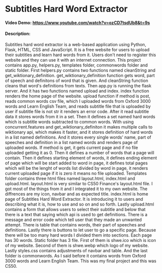 # Subtitles Hard Word Extractor
#### Video Demo:  https://www.youtube.com/watch?v=ozCD7tsdUb8&t=9s
#### Description: 
Subtitles hard word extractor is a web-based application using Python, Flask, HTML, CSS and JavaScript. 
It is a free website for users to upload their subtitles and learn hard words from it. 
Users don't need to register this website and they can use it with an internet connection. 
This project contains app.py, helpers.py, templates folder, commonwords folder and static folder. 
First helpers.py contains two functions named cleanString and get_wiktionary_definition. 
get_wiktionary_definition function gets word, part of speech and definitons of word that is given. 
And cleanString function cleans that word's definitions from <span> texts. 
Then app.py is running the flask server. And it has two functions named upload and index. 
index function renders the home page of the website. upload function if method is post, 
reads common words csv file, which I uploaded words from Oxford 3000 words and Learn English Team, 
and reads subtitle file that is uploaded by user if subtitle file is not str it renders an error code. 
After it read subtitle data it stores words from it in a set. Then it defines a set named hard words 
which is subtitle words subtracted to common words. With using concurrent.features and get_wiktionary_definiton 
it makes multiple calls to wiktionary api, which makes it faster, and it stores definition of hard words in a list
named definitions. And it stores every single words' name, part of speeches and definition in a list named words 
and renders page of uploaded words. If method is get, it gets current page and if no file uploaded getting it as 0.
Then it defines a number of words that a page will contain. Then it defines starting element of words, it defines 
ending element of page which will be start added to word in page, it defines total pages which will be the lenght of
words list divided by word in page, it renders current uploaded page if it is zero it means no file uploaded. 
Templates folder contains three html files named layout.html, index.html and upload.html. layout.html is very similar
to CS50 Finance's layout.html file. I got most of the things from it and I integrated it to my own website. 
The diffrences are my icon, navbar and as expected title. index.html is home page of Subtitles Hard Word Extractor.
It is introducing it to users and describing what it is, how to use and so on and so forth. 
Lastly upload.html contains a form that allows users to select their subtitle and below that there is a text that
saying which api is used to get definitions. There is a message and error code which tell user that they made an unwanted
attempt. There is table that contains words, their part of speeches and definitions. Lastly there is buttons to let user 
to go a specific page. Because there will be too many hard words I divided them into sections. Each page has 30 words. 
Static folder has 3 file. First of them is shwe.ico which is icon of my website. Second of them is shwe.webp which logo
of my website. Lastly styles.css contains adjustments of navbar and table. And the last folder is commonwords. 
As I said before it contains words from Oxford 3000 words and Learn English Team. This was my final project and this was CS50.